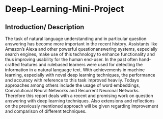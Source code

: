 # Deep-Learning-Mini-Project

## Introduction/ Description

The task of natural language understanding and in particular question answering has become more
important in the recent history. Assistants like Amazon’s Alexa and other powerful questionanswering
systems, especially search engines, make use of this technology to enhance functionality
and thus improving usability for the human end-user. In the past often hand-crafted features and rulebased
learners were used for detecting the information in a natural language text. With achievements
in machine learning, especially with novel deep learning techniques, the performance and accuracy
with reference to this task improved heavily. Todays approaches among others include the usage of
word embeddings, Convolutional Neural Networks and Recurrent Neuronal Networks. Therefore this
report deals with a recent and promising work on question answering with deep learning techniques.
Also extensions and reflections on the previously mentioned approach will be given regarding
improvement and comparison of different techniques.
